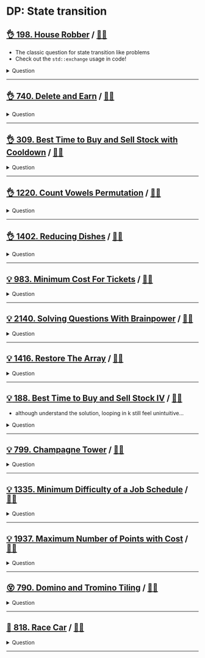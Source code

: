 # DP: State transition

## [:ok_hand: 198. House Robber](https://leetcode.com/problems/house-robber) / [:man_technologist:](house_robber.h)

- The classic question for state transition like problems
- Check out the `std::exchange` usage in code!

<details><summary markdown="span">Question</summary>

```markdown
You are a professional robber planning to rob houses along a street.

Each house has a certain amount of money stashed, the only constraint stopping
you from robbing each of them is that adjacent houses have security systems
connected and it will automatically contact the police if two adjacent houses
were broken into on the same night.

Given an integer array nums representing the amount of money of each house,
return the maximum amount of money you can rob tonight without alerting the
police.
```

</details>

------------------------------------------------------------------------------

## [:ok_hand: 740. Delete and Earn](https://leetcode.com/problems/delete-and-earn/) / [:man_technologist:](delete_and_earn.h)

<details><summary markdown="span">Question</summary>

```markdown
You are given an integer array nums.

You want to maximize the number of points you get by performing the following operation any number of times:

- Pick any nums[i] and delete it to earn nums[i] points.
- Afterwards, you must delete every element equal to nums[i] - 1 and every element equal to nums[i] + 1.

Return the maximum number of points you can earn by applying the above operation some number of times.

Input: nums = [3,4,2]
Output: 6
Explanation: You can perform the following operations:
- Delete 4 to earn 4 points. Consequently, 3 is also deleted. nums = [2].
- Delete 2 to earn 2 points. nums = [].
You earn a total of 6 points.

Input: nums = [2,2,3,3,3,4]
Output: 9
Explanation: You can perform the following operations:
- Delete a 3 to earn 3 points. All 2's and 4's are also deleted. nums = [3,3].
- Delete a 3 again to earn 3 points. nums = [3].
- Delete a 3 once more to earn 3 points. nums = [].
You earn a total of 9 points.
```

</details>

------------------------------------------------------------------------------

## [:ok_hand: 309. Best Time to Buy and Sell Stock with Cooldown](https://leetcode.com/problems/best-time-to-buy-and-sell-stock-with-cooldown/) / [:man_technologist:](buy_sell_stock_with_cooldown.h)

<details><summary markdown="span">Question</summary>

```markdown
- You are given an array prices where prices[i] is the price of a given stock on the ith day.

Find the maximum profit you can achieve.

You may complete as many transactions as you like (i.e., buy one and sell one
share of the stock multiple times) with the following restrictions:
- After you sell your stock, you cannot buy stock on the next day
  (i.e., cool-down one day).
- You may not engage in multiple transactions simultaneously
  (i.e., you must sell the stock before you buy again).
- Different sequences are counted as different combinations.

Input: prices = [1,2,3,0,2]
Output: 3
Explanation: transactions = [buy, sell, cool-down, buy, sell]
```

</details>

------------------------------------------------------------------------------

## [:ok_hand: 1220. Count Vowels Permutation](https://leetcode.com/problems/count-vowels-permutation/) / [:man_technologist:](count_vowels_permutation.h)

<details><summary markdown="span">Question</summary>

```markdown
Given an integer n, your task is to count how many strings of length n can be formed under the following rules:

Each character is a lower case vowel ('a', 'e', 'i', 'o', 'u')
Each vowel 'a' may only be followed by an 'e'.
Each vowel 'e' may only be followed by an 'a' or an 'i'.
Each vowel 'i' may not be followed by another 'i'.
Each vowel 'o' may only be followed by an 'i' or a 'u'.
Each vowel 'u' may only be followed by an 'a'.
Since the answer may be too large, return it modulo 10^9 + 7.

Input: n = 2
Output: 10
Explanation: All possible strings are:
"ea", "ia", "ua",
"ae", "ie",
"ei", "oi",
"io",
"iu", "ou"
```

</details>

------------------------------------------------------------------------------

## [:ok_hand: 1402. Reducing Dishes](https://leetcode.com/problems/reducing-dishes) / [:man_technologist:](reducing_dishes.h)

<details><summary markdown="span">Question</summary>

```markdown
A chef has collected data on the satisfaction level of his n dishes.
hef can cook any dish in 1 unit of time.

"Like-time coefficient" of a dish is defined as the time taken to cook that dish
including previous dishes multiplied by its satisfaction level i.e.

- time[i] * satisfaction[i].

Return the maximum sum of like-time coefficient that the chef can obtain after
dishes preparation.

Dishes can be prepared in any order and the chef can discard some dishes to get
this maximum value.

Input: satisfaction = [-1,-8,0,5,-9]
Output: 14
Explanation: After Removing the second and last dish, the maximum total
like-time coefficient will be equal to (-1*1 + 0*2 + 5*3 = 14).
Each dish is prepared in one unit of time.
```

</details>

------------------------------------------------------------------------------

## [:bulb: 983. Minimum Cost For Tickets](https://leetcode.com/problems/minimum-cost-for-tickets) / [:man_technologist:](min_cost_for_tickets.h)

<details><summary markdown="span">Question</summary>

```markdown
You have planned some train traveling one year in advance. The days of the year
in which you will travel are given as an integer array days.
Each day is an integer from 1 to 365.

Train tickets are sold in three different ways:

- a 1-day pass is sold for costs[0] dollars,
- a 7-day pass is sold for costs[1] dollars, and
- a 30-day pass is sold for costs[2] dollars.

The passes allow that many days of consecutive travel.

For example, if we get a 7-day pass on day 2, then we can travel for 7 days:
2, 3, 4, 5, 6, 7, and 8.

Return the minimum number of dollars you need to travel every day in the given
list of days.

Input: days = [1,4,6,7,8,20], costs = [2,7,15]
Output: 11
Explanation: For example, here is one way to buy passes that lets you travel your travel plan:
On day 1, you bought a 1-day pass for costs[0] = $2, which covered day 1.
On day 3, you bought a 7-day pass for costs[1] = $7, which covered days 3, 4, ..., 9.
On day 20, you bought a 1-day pass for costs[0] = $2, which covered day 20.
In total, you spent $11 and covered all the days of your travel.
```

</details>

------------------------------------------------------------------------------

## [:bulb: 2140. Solving Questions With Brainpower](https://leetcode.com/problems/solving-questions-with-brainpower/) / [:man_technologist:](solving_questions_with_brainpower.h)

<details><summary markdown="span">Question</summary>

```markdown
You are given a 0-indexed 2D integer array questions where

- questions[i] = [pointsi, brainpoweri].

The array describes the questions of an exam, where you have to process the
questions in order (i.e., starting from question 0) and make a decision whether
to solve or skip each question.

Solving question i will earn you pointsi points but you will be unable to solve
each of the next brainpoweri questions.

If you skip question i, you get to make the decision on the next question.

For example, given questions = [[3, 2], [4, 3], [4, 4], [2, 5]]:

If question 0 is solved, you will earn 3 points but you will be unable to solve
questions 1 and 2.

If instead, question 0 is skipped and question 1 is solved, you will earn 4
points but you will be unable to solve the remaining questions.

Return the maximum points you can earn for the exam.


Input: questions = [[1,1],[2,2],[3,3],[4,4],[5,5]]
Output: 7
Explanation: The maximum points can be earned by solving questions 1 and 4.
- Skip question 0
- Solve question 1: Earn 2 points, will be unable to solve the next 2 questions
- Unable to solve questions 2 and 3
- Solve question 4: Earn 5 points
Total points earned: 2 + 5 = 7. There is no other way to earn 7 or more points.

```

</details>

------------------------------------------------------------------------------

## [:bulb: 1416. Restore The Array](https://leetcode.com/problems/restore-the-array/) / [:man_technologist:](restore_the_array.h)

<details><summary markdown="span">Question</summary>

```markdown
A program was supposed to print an array of integers.

The program forgot to print white spaces and the array is printed as a string of
digits s and all we know is that all integers in the array were in the range
[1, k] and there are no leading zeros in the array.

Given the string s and the integer k, return the number of the possible arrays
that can be printed as s using the mentioned program.

Since the answer may be very large, return it modulo 10^9 + 7.

Input: s = "1317", k = 2000
Output: 8
Explanation: Possible arrays are [1317],[131,7],[13,17],[1,317],[13,1,7],
                                 [1,31,7],[1,3,17],[1,3,1,7]
Input: s = "1000", k = 10
Output: 0
Explanation: There cannot be an array that was printed this way and has all
             integer >= 1 and <= 10.
```

</details>

------------------------------------------------------------------------------

## [:bulb: 188. Best Time to Buy and Sell Stock IV](https://leetcode.com/problems/best-time-to-buy-and-sell-stock-iv/) / [:man_technologist:](buy_sell_stock_iv.h)

- although understand the solution, looping in k still feel unintuitive...

<details><summary markdown="span">Question</summary>

```markdown
- You are given an integer array prices where prices[i] is the price of a given
  stock on the ith day, and an integer k.
- Find the maximum profit you can achieve. You may complete at most k transactions.
- Note: You may not engage in multiple transactions simultaneously
  (i.e., you must sell the stock before you buy again).

Input: k = 2, prices = [3,2,6,5,0,3]
Output: 7
Explanation: Buy on day 2 (price = 2) and sell on day 3 (price = 6), profit = 6-2 = 4.
             Then buy on day 5 (price = 0) and sell on day 6 (price = 3), profit = 3-0 = 3.
```

</details>

------------------------------------------------------------------------------

## [:bulb: 799. Champagne Tower](https://leetcode.com/problems/champagne-tower/) / [:man_technologist:](champagne_tower.h)

<details><summary markdown="span">Question</summary>

```markdown
We stack glasses in a pyramid, where
the first row has 1 glass,
the second row has 2 glasses, and so on until the 100th row.

Each glass holds one cup of champagne.

Then, some champagne is poured into the first glass at the top.

When the topmost glass is full, any excess liquid poured will fall equally to
the glass immediately to the left and right of it.

When those glasses become full, any excess champagne will fall equally to
the left and right of those glasses, and so on.

(A glass at the bottom row has its excess champagne fall on the floor.)

For example, after one cup of champagne is poured, the top most glass is full.
         [1]

After two cups of champagne are poured, the two glasses on the second row are
half full.
         [1]
     [0.5]  [0.5]


After three cups of champagne are poured, those two cups become full
, there are 3 full glasses total now.
         [1]
       [1]  [1]


After four cups of champagne are poured, the third row has the middle glass half
full, and the two outside glasses are a quarter full

         [1]
       [1]  [1]
[0.25]   [0.5]  [0.25]
```

</details>

------------------------------------------------------------------------------

## [:bulb: 1335. Minimum Difficulty of a Job Schedule](https://leetcode.com/problems/minimum-difficulty-of-a-job-schedule/) / [:man_technologist:](min_difficulty_of_job_schedule.h)

<details><summary markdown="span">Question</summary>

```markdown
You want to schedule a list of jobs in d days.
- Jobs are dependent (i.e To work on the ith job, you have to finish all the jobs j where 0 <= j < i).
- You have to finish at least one task every day.
- The difficulty of a job schedule is the sum of difficulties of each day of the d days.
- The difficulty of a day is the maximum difficulty of a job done on that day.

You are given an integer array jobDifficulty and an integer d.
The difficulty of the ith job is jobDifficulty[i].

Return the minimum difficulty of a job schedule.
If you cannot find a schedule for the jobs return -1.

Input: jobDifficulty = [6,5,4,3,2,1], d = 2
Output: 7
Explanation:
day-1: 6, 5, 4, 3, 2 --> with day 1 difficulty = 6.
day-2: 1 --> with day 2 difficulty = 1.
The difficulty of the schedule = 6 + 1 = 7

Input: jobDifficulty = [9,9,9], d = 4
Output: -1
Explanation: If you finish a job per day you will still have a free day.
you cannot find a schedule for the given jobs.

```

</details>

------------------------------------------------------------------------------

## [:bulb: 1937. Maximum Number of Points with Cost](https://leetcode.com/problems/maximum-number-of-points-with-cost/) / [:man_technologist:](max_number_of_pts_with_cost.h)

<details><summary markdown="span">Question</summary>

```markdown
You are given an m x n integer matrix points (0-indexed).

Starting with 0 points, you want to maximize the number of points you can get from the matrix.
To gain points, you must pick one cell in each row.

Picking the cell at coordinates (r, c) will add points[r][c] to your score.

However, for every two adjacent rows r and r + 1 (where 0 <= r < m - 1), picking
cells at coordinates (r, c1) and (r + 1, c2) will subtract abs(c1 - c2) from
your score.

Return the maximum number of points you can achieve.

Input: points = [[1,2,3],
                [1,5,1],
                [3,1,1]]
Output: 9

Explanation:
Optimal cells to pick: (0, 2), (1, 1), and (2, 0).
where you add 3 + 5 + 3 = 11 to your score from each row
However, and subtract abs(2 - 1) + abs(1 - 0) = 2
Your final score is 11 - 2 = 9.
```

</details>

------------------------------------------------------------------------------

## [:dizzy_face: 790. Domino and Tromino Tiling](https://leetcode.com/problems/domino-and-tromino-tiling/) / [:man_technologist:](domino_and_tromino_tiling.h)

<details><summary markdown="span">Question</summary>

```markdown
You have two types of tiles: a 2 x 1 domino shape and a tromino shape. You may rotate these shapes.

Domino tile:  OO
Tromino tile: OO
              O

Given an integer n, return the number of ways to tile an 2 x n board.
Since the answer may be very large, return it modulo 10^9 + 7.

In a tiling, every square must be covered by a tile.
Two tilings are different if and only if there are two 4-directionally adjacent
cells on the board such that exactly one of the tilings has both squares
occupied by a tile.

Input: n = 3
Output: 5
Explanation:
O XX     O O O    XX O    TT L    T LL
O XX     O O O    XX O    T LL    TT L
```

</details>

------------------------------------------------------------------------------

## [:exploding_head: 818. Race Car](https://leetcode.com/problems/race-car/) / [:man_technologist:](race_car.h)

<details><summary markdown="span">Question</summary>

```markdown
Your car starts at position 0 and speed +1 on an infinite number line.
Your car can go into negative positions.
Your car drives automatically according to a sequence of instructions
- 'A' (accelerate):
  - `position += speed`
  - `speed *= 2`
- 'R' (reverse):
  - Your position stays the same, but ...
  - If your speed is positive then `speed = -1`
  - else: `speed = 1`

Given a target position target, return the length of the shortest sequence of instructions to get there.

Input: target = 6
Output: 5
Explanation:
- The shortest instruction sequence is "AAARA".
- Your position goes from 0 --> 1 --> 3 --> 7 -->  7 -->  6
- Your speed goes from    1 --> 1 --> 2 --> 4 --> -1 --> -2
```

</details>

------------------------------------------------------------------------------
